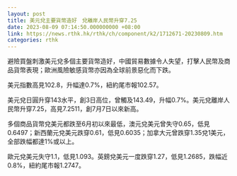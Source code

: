 ```yaml
---
layout: post
title: 美元兌主要貨幣造好　兌離岸人民幣升穿7.25
date: 2023-08-09 07:14:50.000000000 +08:00
link: https://news.rthk.hk/rthk/ch/component/k2/1712671-20230809.htm
categories: rthk
---
```


避險買盤刺激美元兌多個主要貨幣造好，中國貿易數據令人失望，打擊人民幣及商品貨幣表現；歐洲風險敏感貨幣亦因為全球前景惡化而下跌。

美元指數高見102.8，升幅達0.7%，紐約尾市報102.57。

美元兌日圓升穿143水平，創3日高位，曾觸及143.49，升幅0.7%。美元兌離岸人民幣升穿7.25，高見7.2511，創7月7日以來新高。

多個商品貨幣兌美元都跌至6月初以來最低，澳元兌美元曾失守0.65，低見0.6497；新西蘭元兌美元跌穿0.61，低見0.6035；加拿大元曾跌穿1.35兌1美元，全部跌幅都達1%或以上。

歐元兌美元失守1.1，低見1.093。英鎊兌美元一度跌穿1.27，低見1.2685，跌幅近0.8%，紐約尾市報1.2747。
